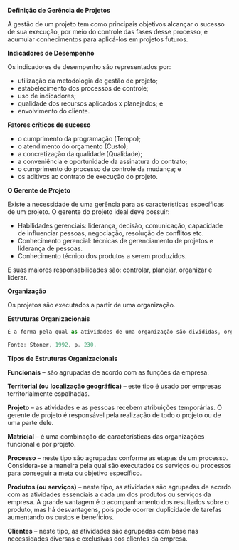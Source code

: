 **Definição de Gerência de Projetos**

A gestão de um projeto tem como principais objetivos alcançar o sucesso de sua execução, 
por meio do controle das fases desse processo, e acumular conhecimentos para aplicá-los em projetos futuros.

**Indicadores de Desempenho**

Os indicadores de desempenho são representados por:
 - utilização da metodologia de gestão de projeto;
 - estabelecimento dos processos de controle;
 - uso de indicadores;
 - qualidade dos recursos aplicados x planejados; e
 - envolvimento do cliente.

**Fatores críticos de sucesso**
 - o cumprimento da programação (Tempo);
 - o atendimento do orçamento (Custo);
 - a concretização da qualidade (Qualidade);
 - a conveniência e oportunidade da assinatura do contrato;
 - o cumprimento do processo de controle da mudança; e
 - os aditivos ao contrato de execução do projeto.
 
**O Gerente de Projeto**

Existe a necessidade de uma gerência para as características específicas de um projeto.
O gerente do projeto ideal deve possuir:

 - Habilidades gerenciais: liderança, decisão, comunicação, capacidade de influenciar pessoas, negociação, resolução de conflitos etc.
 - Conhecimento gerencial: técnicas de gerenciamento de projetos e liderança de pessoas.
 - Conhecimento técnico dos produtos a serem produzidos.
 
E suas maiores responsabilidades são: controlar, planejar, organizar e liderar.

**Organização**

Os projetos são executados a partir de uma organização.

**Estruturas Organizacionais**

```js
É a forma pela qual as atividades de uma organização são divididas, organizadas e coordenadas.

Fonte: Stoner, 1992, p. 230.
```

**Tipos de Estruturas Organizacionais**

**Funcionais** – são agrupadas de acordo com as funções da empresa.

**Territorial (ou localização geográfica)** – este tipo é usado por
empresas territorialmente espalhadas.

**Projeto** – as atividades e as pessoas recebem atribuições temporárias.
O gerente de projeto é responsável pela realização de todo o
projeto ou de uma parte dele. 

**Matricial** – é uma combinação de características das organizações
funcional e por projeto.

**Processo** – neste tipo são agrupadas conforme as etapas de um processo. Considera-se a maneira 
pela qual são executados os serviços ou processos para conseguir a meta ou objetivo específico.

**Produtos (ou serviços)** – neste tipo, as atividades são agrupadas de acordo com as atividades 
essenciais a cada um dos produtos ou serviços da empresa. A grande vantagem é o acompanhamento dos 
resultados sobre o produto, mas há desvantagens, pois pode ocorrer duplicidade de tarefas aumentando os custos e benefícios.

**Clientes** – neste tipo, as atividades são agrupadas com base nas necessidades diversas e 
exclusivas dos clientes da empresa.
